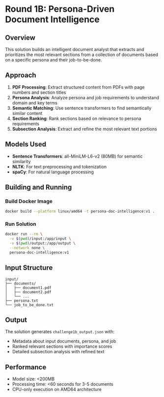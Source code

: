 # Round 1B: Persona-Driven Document Intelligence

## Overview
This solution builds an intelligent document analyst that extracts and prioritizes the most relevant sections from a collection of documents based on a specific persona and their job-to-be-done.

## Approach
1. **PDF Processing**: Extract structured content from PDFs with page numbers and section titles
2. **Persona Analysis**: Analyze persona and job requirements to understand domain and key terms
3. **Semantic Matching**: Use sentence transformers to find semantically similar content
4. **Section Ranking**: Rank sections based on relevance to persona requirements
5. **Subsection Analysis**: Extract and refine the most relevant text portions

## Models Used
- **Sentence Transformers**: all-MiniLM-L6-v2 (80MB) for semantic similarity
- **NLTK**: For text preprocessing and tokenization
- **spaCy**: For natural language processing

## Building and Running

### Build Docker Image
```bash
docker build --platform linux/amd64 -t persona-doc-intelligence:v1 .
```

### Run Solution
```bash
docker run --rm \
  -v $(pwd)/input:/app/input \
  -v $(pwd)/output:/app/output \
  --network none \
  persona-doc-intelligence:v1
```

## Input Structure
```
input/
├── documents/
│   ├── document1.pdf
│   ├── document2.pdf
│   └── ...
├── persona.txt
└── job_to_be_done.txt
```

## Output
The solution generates `challenge1b_output.json` with:
- Metadata about input documents, persona, and job
- Ranked relevant sections with importance scores
- Detailed subsection analysis with refined text

## Performance
- Model size: <200MB
- Processing time: <60 seconds for 3-5 documents
- CPU-only execution on AMD64 architecture